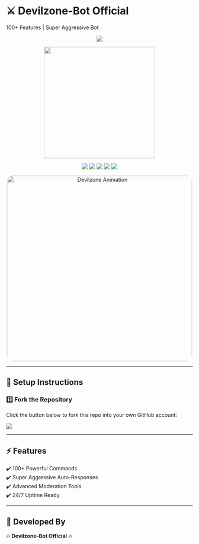 # ⚔️ Devilzone-Bot Official  
100+ Features | Super Aggressive Bot  

<p align="center">
  <!-- Top GIF -->
  <img src="https://i.imgur.com/7wJZ8Hf.gif" />
</p>

<p align="center">
  <!-- ✅ Devilzone Bot Logo (red skull custom logo) -->
  <img src="https://files.catbox.moe/bxqan2.png" width="300"/>
</p>

<!-- 📊 GitHub Stats & Hero Animation -->
<div align="center">

  <!-- Badges -->
  <p>
    <img src="https://img.shields.io/github/forks/Devilzone-Bot/Devilzone-Bot?style=flat&color=1E88E5&logo=github&logoColor=white&label=Forks" />
    <img src="https://img.shields.io/github/followers/Devilzone-Bot?style=flat&color=43A047&logo=github&logoColor=white&label=Followers" />
    <img src="https://img.shields.io/github/last-commit/Devilzone-Bot/Devilzone-Bot?style=flat&color=8E24AA&logo=git&logoColor=white&label=Last%20Commit" />
    <img src="https://img.shields.io/github/repo-size/Devilzone-Bot/Devilzone-Bot?style=flat&color=0097A7&logo=database&logoColor=white&label=Repo%20Size" />
    <img src="https://img.shields.io/github/package-json/v/Devilzone-Bot/Devilzone-Bot?style=flat&color=F57C00&logo=npm&logoColor=white&label=Version" />
  </p>

  <!-- Hero GIF -->
  <p>
    <img src="https://i.imgur.com/7wJZ8Hf.gif" alt="Devilzone Animation" width="500" style="border-radius:16px;"/>
  </p>

</div>

---

## 🚀 Setup Instructions

### 1️⃣ Fork the Repository  
Click the button below to fork this repo into your own GitHub account:  

<a href="https://github.com/Devilzone-Bot/Devilzone-Bot/fork">
  <img src="https://img.shields.io/github/forks/Devilzone-Bot/Devilzone-Bot?style=for-the-badge&logo=github&color=4c1&label=Fork%20Devilzone-Bot" />
</a>

---

## ⚡ Features
✔️ 100+ Powerful Commands  
✔️ Super Aggressive Auto-Responses  
✔️ Advanced Moderation Tools  
✔️ 24/7 Uptime Ready  

---

## 👑 Developed By
🔥 **Devilzone-Bot Official** 🔥
